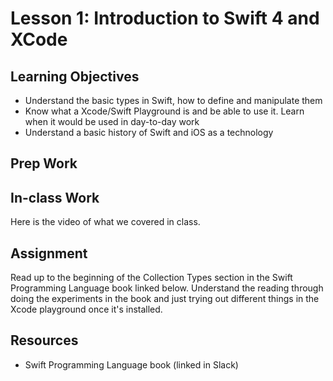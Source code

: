 # Lesson 1: Introduction to Swift 4 and XCode
## Learning Objectives
* Understand the basic types in Swift, how to define and manipulate them
* Know what a Xcode/Swift Playground is and be able to use it. Learn when it would be used in day-to-day work
* Understand a basic history of Swift and iOS as a technology

## Prep Work

## In-class Work
Here is the video of what we covered in class.


## Assignment
Read up to the beginning of the Collection Types section in the Swift Programming Language book linked below. Understand the reading through doing the experiments in the book and just trying out different things in the Xcode playground once it's installed.

## Resources
* Swift Programming Language book (linked in Slack)
